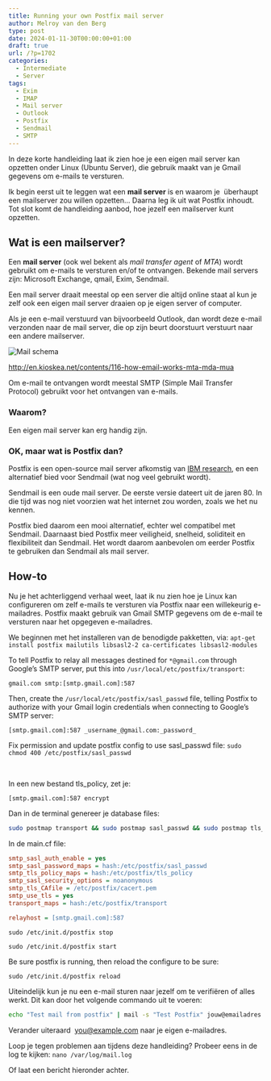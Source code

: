 ```yaml
---
title: Running your own Postfix mail server
author: Melroy van den Berg
type: post
date: 2024-01-11-30T00:00:00+01:00
draft: true
url: /?p=1702
categories:
  - Intermediate
  - Server
tags:
  - Exim
  - IMAP
  - Mail server
  - Outlook
  - Postfix
  - Sendmail
  - SMTP
---
```


In deze korte handleiding laat ik zien hoe je een eigen mail server kan opzetten onder Linux (Ubuntu Server), die gebruik maakt van je Gmail gegevens om e-mails te versturen.

Ik begin eerst uit te leggen wat een **mail server** is en waarom je  überhaupt een mailserver zou willen opzetten... Daarna leg ik uit wat Postfix inhoudt. Tot slot komt de handleiding aanbod, hoe jezelf een mailserver kunt opzetten.

## Wat is een mailserver?

Een **mail server** (ook wel bekent als _mail transfer agent_ of _MTA_) wordt gebruikt om e-mails te versturen en/of te ontvangen. Bekende mail servers zijn: Microsoft Exchange, qmail, Exim, Sendmail.

Een mail server draait meestal op een server die altijd online staat al kun je zelf ook een eigen mail server draaien op je eigen server of computer.

Als je een e-mail verstuurd van bijvoorbeeld Outlook, dan wordt deze e-mail verzonden naar de mail server, die op zijn beurt doorstuurt verstuurt naar een andere mailserver.

![Mail schema](/images/2014/06/mail_schema.png)

http://en.kioskea.net/contents/116-how-email-works-mta-mda-mua

Om e-mail te ontvangen wordt meestal SMTP (Simple Mail Transfer Protocol) gebruikt voor het ontvangen van e-mails.

### Waarom?

Een eigen mail server kan erg handig zijn.

### OK, maar wat is Postfix dan?

Postfix is een open-source mail server afkomstig van [IBM research](http://www.research.ibm.com/), en een alternatief bied voor Sendmail (wat nog veel gebruikt wordt).

Sendmail is een oude mail server. De eerste versie dateert uit de jaren 80. In die tijd was nog niet voorzien wat het internet zou worden, zoals we het nu kennen.

Postfix bied daarom een mooi alternatief, echter wel compatibel met Sendmail. Daarnaast bied Postfix meer veiligheid, snelheid, soliditeit en flexibiliteit dan Sendmail. Het wordt daarom aanbevolen om eerder Postfix te gebruiken dan Sendmail als mail server.

## How-to

Nu je het achterliggend verhaal weet, laat ik nu zien hoe je Linux kan configureren om zelf e-mails te versturen via Postfix naar een willekeurig e-mailadres. Postfix maakt gebruik van Gmail SMTP gegevens om de e-mail te versturen naar het opgegeven e-mailadres.

We beginnen met het installeren van de benodigde pakketten, via: `apt-get install postfix mailutils libsasl2-2 ca-certificates libsasl2-modules`

To tell Postfix to relay all messages destined for `*@gmail.com` through Google’s SMTP server, put this into `/usr/local/etc/postfix/transport`:

```
gmail.com smtp:[smtp.gmail.com]:587
```

Then, create the `/usr/local/etc/postfix/sasl_passwd` file, telling Postfix to authorize with your Gmail login credentials when connecting to Google’s SMTP server:

```
[smtp.gmail.com]:587 _username_@gmail.com:_password_
```

Fix permission and update postfix config to use sasl_passwd file: `sudo chmod 400 /etc/postfix/sasl_passwd`

&nbsp;

In een new bestand tls_policy, zet je:

```
[smtp.gmail.com]:587 encrypt
```

Dan in de terminal genereer je database files:

```sh
sudo postmap transport && sudo postmap sasl_passwd && sudo postmap tls_policy
```

In de main.cf file:

```ini
smtp_sasl_auth_enable = yes
smtp_sasl_password_maps = hash:/etc/postfix/sasl_passwd
smtp_tls_policy_maps = hash:/etc/postfix/tls_policy
smtp_sasl_security_options = noanonymous
smtp_tls_CAfile = /etc/postfix/cacert.pem
smtp_use_tls = yes
transport_maps = hash:/etc/postfix/transport

relayhost = [smtp.gmail.com]:587
```

`sudo /etc/init.d/postfix stop`

`sudo /etc/init.d/postfix start`

Be sure postfix is running, then reload the configure to be sure:

`sudo /etc/init.d/postfix reload`

Uiteindelijk kun je nu een e-mail sturen naar jezelf om te verifiëren of alles werkt. Dit kan door het volgende commando uit te voeren:

```sh
echo "Test mail from postfix" | mail -s "Test Postfix" jouw@emailadres.com
```

Verander uiteraard  you@example.com naar je eigen e-mailadres.

Loop je tegen problemen aan tijdens deze handleiding? Probeer eens in de log te kijken: `nano /var/log/mail.log`

Of laat een bericht hieronder achter.
